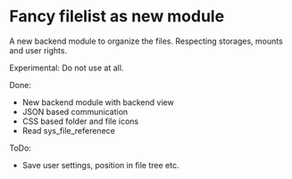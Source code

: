 # Fancy filelist as new module

A new backend module to organize the files. Respecting storages, mounts and user rights.

Experimental: Do not use at all.

Done:
- New backend module with backend view
- JSON based communication
- CSS based folder and file icons
- Read sys_file_referenece


ToDo:
- Save user settings, position in file tree etc.
